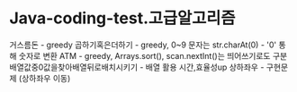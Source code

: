 # Java-coding-test.고급알고리즘
거스름돈 - greedy
곱하기혹은더하기 - greedy, 0~9 문자는 str.charAt(0) - '0' 통해 숫자로 변환
ATM - greedy, Arrays.sort(), scan.nextInt()는 띄어쓰기로도 구분
배열값중0값을찾아배열뒤로배치시키기 - 배열 활용 시간,효율성up
상하좌우 - 구현문제 (상하좌우 이동)
